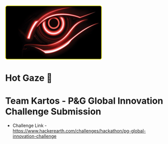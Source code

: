 ![Logo](https://github.com/salil-gtm/kartos-pandg/blob/master/logo.png)
# Hot Gaze :robot:
# Team Kartos - P&G Global Innovation Challenge Submission

- Challenge Link - https://www.hackerearth.com/challenges/hackathon/pg-global-innovation-challenge
